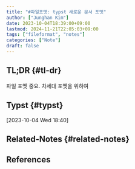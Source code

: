 ```yaml
---
title: "#파일포멧: typst 새로운 문서 포멧"
author: ["Junghan Kim"]
date: 2023-10-04T18:39:00+09:00
lastmod: 2024-11-21T22:05:03+09:00
tags: ["fileformat", "notes"]
categories: ["Note"]
draft: false
---
```


## TL;DR {#tl-dr}

파일 포멧 중요. 차세대 포멧을 위하여


## Typst {#typst}

<span class="timestamp-wrapper"><span class="timestamp">[2023-10-04 Wed 18:40]</span></span>


## Related-Notes {#related-notes}

## References

<style>.csl-entry{text-indent: -1.5em; margin-left: 1.5em;}</style><div class="csl-bib-body">
</div>
